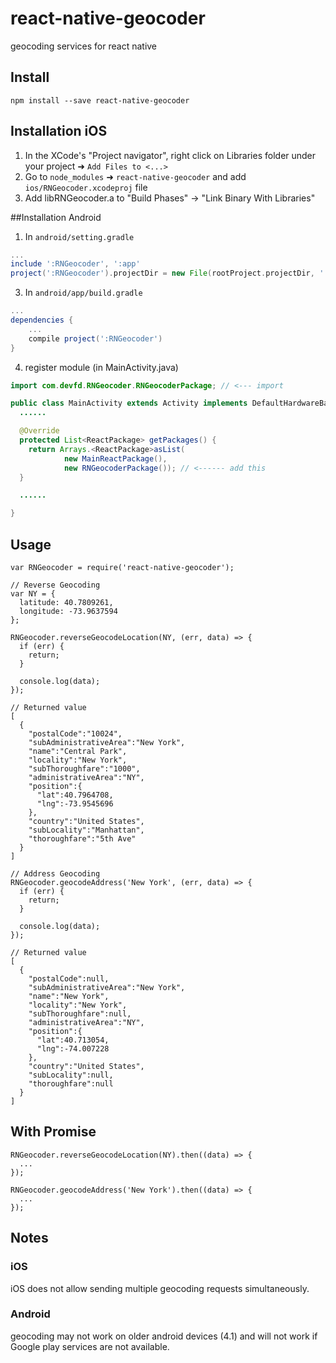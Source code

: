 

# react-native-geocoder
geocoding services for react native

## Install
```
npm install --save react-native-geocoder
```
## Installation iOS

1. In the XCode's "Project navigator", right click on Libraries folder under your project ➜ `Add Files to <...>`
2. Go to `node_modules` ➜ `react-native-geocoder` and add `ios/RNGeocoder.xcodeproj` file
3. Add libRNGeocoder.a to "Build Phases" -> "Link Binary With Libraries"

##Installation Android
1. In `android/setting.gradle`

```gradle
...
include ':RNGeocoder', ':app'
project(':RNGeocoder').projectDir = new File(rootProject.projectDir, '../node_modules/react-native-geocoder/android')
```

3. In `android/app/build.gradle`

```gradle
...
dependencies {
    ...
    compile project(':RNGeocoder')
}
```

4. register module (in MainActivity.java)

```java
import com.devfd.RNGeocoder.RNGeocoderPackage; // <--- import

public class MainActivity extends Activity implements DefaultHardwareBackBtnHandler {
  ......

  @Override
  protected List<ReactPackage> getPackages() {
    return Arrays.<ReactPackage>asList(
            new MainReactPackage(),
            new RNGeocoderPackage()); // <------ add this
  }

  ......

}

```

## Usage
```
var RNGeocoder = require('react-native-geocoder');

// Reverse Geocoding
var NY = {
  latitude: 40.7809261,
  longitude: -73.9637594
};

RNGeocoder.reverseGeocodeLocation(NY, (err, data) => {
  if (err) {
    return;
  }

  console.log(data);
});

// Returned value
[
  {
    "postalCode":"10024",
    "subAdministrativeArea":"New York",
    "name":"Central Park",
    "locality":"New York",
    "subThoroughfare":"1000",
    "administrativeArea":"NY",
    "position":{
      "lat":40.7964708,
      "lng":-73.9545696
    },
    "country":"United States",
    "subLocality":"Manhattan",
    "thoroughfare":"5th Ave"
  }
]

// Address Geocoding
RNGeocoder.geocodeAddress('New York', (err, data) => {
  if (err) {
    return;
  }

  console.log(data);
});

// Returned value
[
  {
    "postalCode":null,
    "subAdministrativeArea":"New York",
    "name":"New York",
    "locality":"New York",
    "subThoroughfare":null,
    "administrativeArea":"NY",
    "position":{
      "lat":40.713054,
      "lng":-74.007228
    },
    "country":"United States",
    "subLocality":null,
    "thoroughfare":null
  }
]
```

## With Promise
```
RNGeocoder.reverseGeocodeLocation(NY).then((data) => {
  ...
});

RNGeocoder.geocodeAddress('New York').then((data) => {
  ...
});
```

## Notes

### iOS
iOS does not allow sending multiple geocoding requests simultaneously.

### Android
geocoding may not work on older android devices (4.1) and will not work if Google play services are not available.


